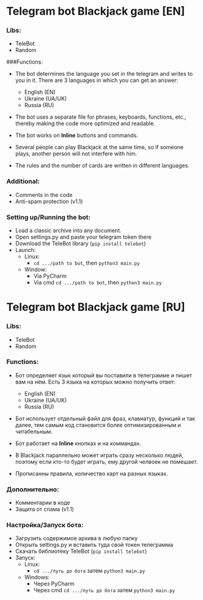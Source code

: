# Telegram bot Blackjack game [EN]

### Libs:
- TeleBot
- Random

###Functions:
- The bot determines the language you set in the telegram and writes to you in it. There are 3 languages ​​in which you can get an answer:
  - English (EN)
  - Ukraine (UA/UK)
  - Russia (RU)
  
- The bot uses a separate file for phrases, keyboards, functions, etc., thereby making the code more optimized and readable.
- The bot works on <b>Inline</b> buttons and commands.
- Several people can play Blackjack at the same time, so if someone plays, another person will not interfere with him.
- The rules and the number of cards are written in different languages.

### Additional:
- Comments in the code
- Anti-spam protection (v1.1)

### Setting up/Running the bot:
- Load a classic archive into any document.
- Open settings.py and paste your telegram token there
- Download the TeleBot library (`pip install telebot`)
- Launch:
  - Linux:
    - `cd .../path to bot`, then `python3 main.py`
  - Window:
    - Via PyCharm
    - Via cmd `cd .../path to bot`, then `python3 main.py`

# Telegram bot Blackjack game [RU]

### Libs:
- TeleBot
- Random

### Functions:
- Бот определяет язык который вы поставили в телеграмме и пишет вам на нём. Есть 3 языка на которых можно получить ответ:
  - English (EN)
  - Ukraine (UA/UK)
  - Russia (RU)
  
- Бот использует отдельный файл для фраз, клавиатур, функций и так далее, тем самым код становится более оптимизированным и читабельным.
- Бот работает на <b>Inline</b> кнопках и на коммандах. 
- В Blackjack параллельно может играть сразу несколько людей, поэтому если кто-то будет играть, ему другой челвоек не помешает.
- Прописанны правила, количество карт на разных языках.

### Дополнительно:
- Комментарии в коде
- Защита от спама (v1.1)

### Настройка/Запуск бота:
- Загрузить содержимое архива в любую папку
- Открыть settings.py и вставить туда свой токен телеграмма
- Скачать библиотеку TeleBot (`pip install telebot`)
- Запуск:
  - Linux: 
    - `cd .../путь до бота` затем `python3 main.py`
  - Windows:
    - Через PyCharm
    - Через cmd `cd .../путь до бота` затем `python3 main.py`


